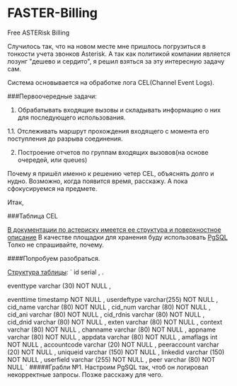 # FASTER-Billing
Free ASTERisk Billing

Случилось так, что на новом месте мне пришлось погрузиться в тонкости учета звонков Asterisk. А так как политикой компании является лозунг "дешево и сердито", я решил взяться за эту интересную задачу сам.

Система основывается на обработке лога CEL(Channel Event Logs).

###Первоочередные задачи:
1.   Обрабатывать входящие вызовы и складывать информацию о них для последующего использования.

1.1. Отслеживать маршрут прохождения входящего с момента его поступления до разрыва соединения.

2.   Построение отчетов по группам входящих вызовов(на основе очередей, или queues)

   
Почему я пришёл именно к решению четер CEL, объяснять долго и нудно. Возможно, когда появится время, расскажу. А пока сфокусируемся на предмете.

Итак, 

###Таблица CEL

[В документации по астериску имеется ее структура и поверхностное описание](https://wiki.asterisk.org/wiki/pages/viewpage.action?pageId=5242932)
В качестве площадки для хранения буду использовать [PgSQL](http://www.postgresql.org) Толко не спрашивайте, почему.

####Попробуем разобраться.

[Структура таблицы](https://wiki.asterisk.org/wiki/display/AST/PostgreSQL+CEL+Backend):
`
id serial , .

eventtype varchar (30) NOT NULL , 


eventtime timestamp NOT NULL , 
userdeftype varchar(255) NOT NULL , 
cid_name varchar (80) NOT NULL , 
cid_num varchar (80) NOT NULL ,
cid_ani varchar (80) NOT NULL , 
cid_rdnis varchar (80) NOT NULL ,
cid_dnid varchar (80) NOT NULL ,
exten varchar (80) NOT NULL ,
context varchar (80) NOT NULL , 
channame varchar (80) NOT NULL ,
appname varchar (80) NOT NULL ,
appdata varchar (80) NOT NULL , 
amaflags int NOT NULL ,
accountcode varchar (20) NOT NULL ,
peeraccount varchar (20) NOT NULL ,
uniqueid varchar (150) NOT NULL ,
linkedid varchar (150) NOT NULL , 
userfield varchar (255) NOT NULL ,
peer varchar (80) NOT NULL 
`
#####Грабли №1.
Настроим PgSQL так, чтоб он логировал некорректные запросы. Позже расскажу для чего.
